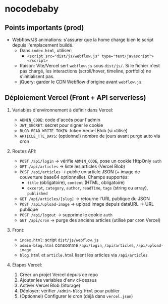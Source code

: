 # nocodebaby

## Points importants (prod)

- Webflow/JS animations: s'assurer que la home charge bien le script depuis l'emplacement buildé.
  - Dans `index.html`, utiliser:
    - `<script src="dist/js/webflow.js" type="text/javascript"></script>`
  - Raison: Vite/Vercel sert `webflow.js` sous `dist/js/`. Si le fichier n'est pas chargé, les interactions (scroll/hover, timeline, portfolio) ne s'initialisent pas.
  - jQuery: garder le CDN Webflow d'origine avant `webflow.js`.

## Déploiement Vercel (Front + API serverless)

1. Variables d'environnement à définir dans Vercel:
   - `ADMIN_CODE`: code d'accès pour l'admin
   - `JWT_SECRET`: secret pour signer le cookie
   - `BLOB_READ_WRITE_TOKEN`: token Vercel Blob (si utilisé)
   - `ARTICLE_TTL_DAYS`: (optionnel) nombre de jours avant purge auto via cron

2. Routes API:
   - `POST /api/login` -> vérifie `ADMIN_CODE`, pose un cookie HttpOnly `auth`
   - `GET /api/articles` -> liste les articles (Vercel Blob)
   - `POST /api/articles` -> publie un article JSON (+ image de couverture base64 optionnelle). Champs supportés:
     - `title` (obligatoire), `content` (HTML, obligatoire)
     - `excerpt`, `category`, `author`, `readTime`, `tags` (string ou array), `published`
   - `GET /api/articles/[slug]` -> retourne l'URL publique du JSON
   - `POST /api/upload-image` -> upload image depuis dataURL -> URL publique
   - `POST /api/logout` -> supprime le cookie `auth`
   - `GET /api/cron` -> purge des anciens articles (utilisé par cron Vercel)

3. Front:
   - `index.html`: script `dist/js/webflow.js`
   - `admin-blog.html` consomme `/api/login`, `/api/articles`, `/api/upload-image`
   - `blog.html` et `article.html` lisent les articles via `/api/articles`
 
4. Étapes Vercel:
   1) Créer un projet Vercel depuis ce repo
   2) Ajouter les variables d'env ci-dessus
   3) Activer Vercel Blob (Storage)
   4) Déployer; vérifier `/admin-blog.html` pour publier
   5) (Optionnel) Configurer le cron (déjà dans `vercel.json`)
